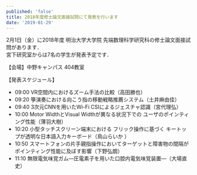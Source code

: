 ```yaml
---
published: 'false'
title: 2018年度修士論文面接試問にて発表を行います
date: '2019-01-29'
---
```

2月1日（金）に2018年度 明治大学大学院 先端数理科学研究科の修士論文面接試問があります．  
宮下研究室からは7名の学生が発表予定です．

【会場】中野キャンパス 404教室 

【発表スケジュール】
- 09:00 VR空間内におけるズーム手法の比較（高田勝也）
- 09:20 箏演奏における向こう指の移動戦略推薦システム（土井麻由佳）
- 09:40 3次元CNNを用いたWi-Fi CSIによるジェスチャ認識（宮代理弘）
- 10:00 Motor WidthとVisual Widthが異なる状況下でのユーザのポインティング性能（薄羽大樹）
- 10:20 小型タッチスクリーン端末におけるフリック操作に基づくキートップが透明な日本語入力キーボード（鳥山らいか ）
- 10:50 スマートフォンの片手親指操作においてターゲットと障害物の間隔がポインティング性能に及ぼす影響（下野弘朗）
- 11:10 無限電気味覚ガム―圧電素子を用いた口腔内電気味覚装置―（大場直史）
